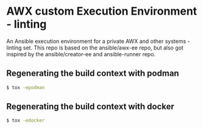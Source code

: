 # AWX custom Execution Environment - linting

An Ansible execution environment for a private AWX and other systems - linting set.
This repo is based on the ansible/awx-ee repo, but also got inspired by the ansible/creator-ee and ansible-runner repo.

## Regenerating the build context with podman

```bash
$ tox -epodman
```

## Regenerating the build context with docker

```bash
$ tox -edocker
```

